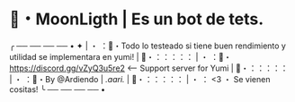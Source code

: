 
# 🎁・MoonLigth | Es un bot de tets.

╭ ── ── ── ── • ✦
|   ・ ⁠：🎀・Todo lo testeado si tiene buen rendimiento y utilidad se implementara en yumi! 
|   🤖・：⁠：⁠：⁠：⁠：
|   ・ ⁠：📜・https://discord.gg/vZyQ3u5re2 <-- Support server for Yumi
|   🤖・：⁠：⁠：⁠：⁠：
|   ・ ⁠：📝・By @Ardiendo | _.aari._
|   🤖・：⁠：⁠：⁠：⁠：
|   ・ ： <3 ・ Se vienen cositas!
╰ ── ── ── ── •